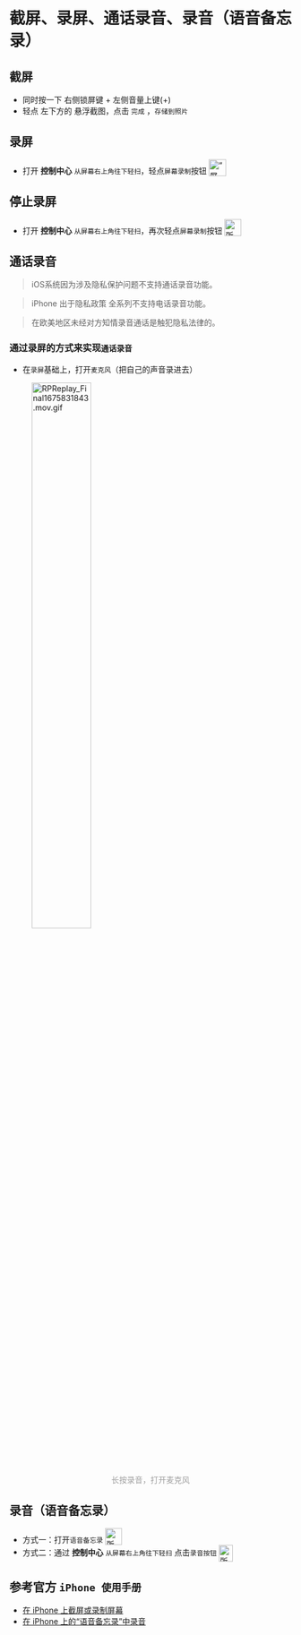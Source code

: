 # 截屏、录屏、通话录音、录音（语音备忘录）

## 截屏

- 同时按一下 右侧锁屏键 + 左侧音量上键(+) 
- 轻点 左下方的 悬浮截图，点击 `完成` ，`存储到照片`

## 录屏

- 打开 **控制中心** `从屏幕右上角往下轻扫`，轻点`屏幕录制`按钮 <img src="https://help.apple.com/assets/6387F6CB0C1E2145A22E8306/6387F6E20C1E2145A22E8317/zh_CN/bcf0ae9a9a6be53769cb52055ea2552c.png" alt="“屏幕录制”按钮" height="30" width="31" originalimagename="GlobalArt/IL_ScreenRecordGray.png" style="display: inline-block;vertical-align: bottom;">

## 停止录屏

- 打开 **控制中心** `从屏幕右上角往下轻扫`，再次轻点`屏幕录制`按钮 <img src="https://help.apple.com/assets/6387F6CB0C1E2145A22E8306/6387F6E20C1E2145A22E8317/zh_CN/a5528a3fcf15083141f9576956adebbd.png" alt="所选“屏幕录制”按钮" height="30" width="30" originalimagename="GlobalArt/IL_ScreenRecordRed.png" style="display: inline-block;vertical-align: bottom;">

## 通话录音

> iOS系统因为涉及隐私保护问题不支持通话录音功能。

> iPhone 出于隐私政策 全系列不支持电话录音功能。

> 在欧美地区未经对方知情录音通话是触犯隐私法律的。

### 通过录屏的方式来实现`通话录音`
- 在`录屏`基础上，打开`麦克风`（把自己的声音录进去）
<figure>
  <img src="https://s2.loli.net/2023/02/08/myA9wGkxVdvBbHQ.gif" alt="RPReplay_Final1675831843.mov.gif" style="width:50%;margin: 0 auto;">
  <figcaption style="text-align: center;color: #9e9e9e;">长按录音，打开麦克风</figcaption>
</figure>

## 录音（语音备忘录）

- 方式一：打开`语音备忘录` <img src="https://help.apple.com/assets/6387F6CB0C1E2145A22E8306/6387F6E20C1E2145A22E8317/zh_CN/24849252a2cb8cd7e049378aa79f50ec.png" alt="所选“屏幕录制”按钮" height="30" width="30" originalimagename="GlobalArt/IL_ScreenRecordRed.png" style="display: inline-block;vertical-align: bottom;">
- 方式二：通过 **控制中心** `从屏幕右上角往下轻扫` 点击`录音按钮` <img src="https://support.apple.com/library/content/dam/edam/applecare/images/en_US/iOS/ios11-control-center-voice-memos-icon.png" alt="所选“屏幕录制”按钮" height="30" width="30" originalimagename="GlobalArt/IL_ScreenRecordRed.png" style="width: 25px;height: 30px;display: inline-block;vertical-align: middle;">


## 参考官方 `iPhone 使用手册`

- [在 iPhone 上截屏或录制屏幕](https://support.apple.com/zh-cn/guide/iphone/iphc872c0115/16.0/ios/16.0)
- [在 iPhone 上的“语音备忘录”中录音](https://support.apple.com/zh-cn/guide/iphone/iph4d2a39a3b/ios)
